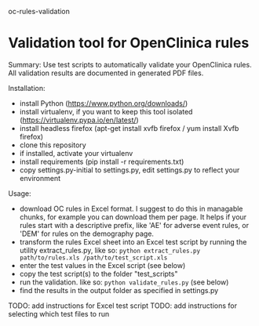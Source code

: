 oc-rules-validation
# Validation tool for OpenClinica rules

Summary: 
Use test scripts to automatically validate your OpenClinica rules. All validation results are documented in generated PDF files.

Installation:
- install Python (https://www.python.org/downloads/)
- install virtualenv, if you want to keep this tool isolated (https://virtualenv.pypa.io/en/latest/)
- install headless firefox (apt-get install xvfb firefox / yum install Xvfb firefox)
- clone this repository
- if installed, activate your virtualenv
- install requirements (pip install -r requirements.txt)
- copy settings.py-initial to settings.py, edit settings.py to reflect your environment

Usage:
- download OC rules in Excel format. I suggest to do this in managable chunks, for example you can download them per page. It helps if your rules start with a descriptive prefix, like 'AE' for adverse event rules, or 'DEM' for rules on the demography page.
- transform the rules Excel sheet into an Excel test script by running the utility extract_rules.py, like so: 
```python extract_rules.py path/to/rules.xls /path/to/test_script.xls```
- enter the test values in the Excel script (see below)
- copy the test script(s) to the folder "test_scripts"
- run the validation. like so:
```python validate_rules.py``` 
(see below)
- find the results in the output folder as specified in settings.py

TODO: add instructions for Excel test script
TODO: add instructions for selecting which test files to run 
